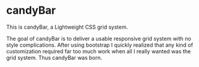 # candyBar
This is candyBar, a Lightweight CSS grid system.

The goal of candyBar is to deliver a usable responsive grid system with no style complications.
After using bootstrap I quickly realized that any kind of customization required far too much
work when all I really wanted was the grid system. Thus candyBar was born.
